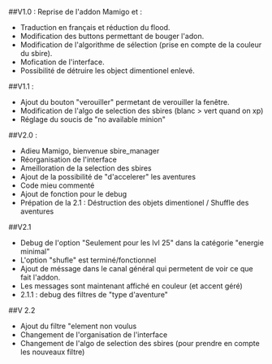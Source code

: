 ##V1.0 :
Reprise de l'addon Mamigo et :
- Traduction en français et réduction du flood.
- Modification des buttons permettant de bouger l'adon.
- Modification de l'algorithme de sélection (prise en compte de la couleur du sbire).
- Mofication de l'interface.
- Possibilité de détruire les object dimentionel enlevé.

##V1.1 :
- Ajout du bouton "verouiller" permetant de verouiller la fenêtre.
- Modification de l'algo de selection des sbires (blanc > vert quand on xp)
- Réglage du soucis de "no available minion"

##V2.0 :
- Adieu Mamigo, bienvenue sbire_manager
- Réorganisation de l'interface
- Ameilloration de la selection des sbires
- Ajout de la possibilité de "d'accelerer" les aventures
- Code mieu commenté
- Ajout de fonction pour le debug
- Prépation de la 2.1 : Déstruction des objets dimentionel / Shuffle des aventures

##V2.1
- Debug de l'option "Seulement pour les lvl 25" dans la catégorie "energie minimal"
- L'option "shufle" est terminé/fonctionnel
- Ajout de méssage dans le canal général qui permetent de voir ce que fait l'addon.
- Les messages sont maintenant affiché en couleur (et accent géré)
- 2.1.1 : debug des filtres de "type d'aventure"

##V 2.2
- Ajout du filtre "element non voulus
- Changement de l'organisation de l'interface
- Changement de l'algo de selection des sbires (pour prendre en compte les nouveaux filtre)
